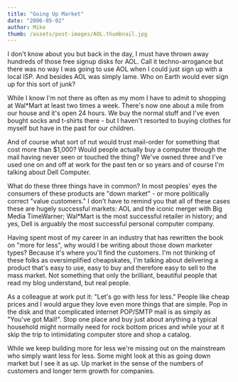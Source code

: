 ```yaml
---
title: "Going Up Market"
date: "2006-05-02"
author: Mike
thumb: /assets/post-images/AOL.thumbnail.jpg
---
```


I don't know about you but back in the day, I must have thrown away hundreds of those free signup disks for AOL. Call it techno-arrogance but there was no way I was going to use AOL when I could just sign up with a local ISP. And besides AOL was simply lame. Who on Earth would ever sign up for this sort of junk?

While I know I'm not there as often as my mom I have to admit to shopping at Wal\*Mart at least two times a week. There's now one about a mile from our house and it's open 24 hours. We buy the normal stuff and I've even bought socks and t-shirts there - but I haven't resorted to buying clothes for myself but have in the past for our children.

And of course what sort of nut would trust mail-order for something that cost more than $1,000? Would people actually buy a computer through the mail having never seen or touched the thing? We've owned three and I've used one on and off at work for the past ten or so years and of course I'm talking about Dell Computer.

What do these three things have in common? In most peoples' eyes the consumers of these products are "down market" - or more politically correct "value customers." I don't have to remind you that all of these cases these are hugely successful markets: AOL and the iconic merger with Big Media TimeWarner; Wal\*Mart is the most successful retailer in history; and yes, Dell is arguably the most successful personal computer company.

Having spent most of my career in an industry that has rewritten the book on "more for less", why would I be writing about those down marketer types? Because it's where you'll find the customers. I'm not thinking of these folks as oversimplified cheapskates, I'm talking about delivering a product that's easy to use, easy to buy and therefore easy to sell to the mass market. Not something that only the brilliant, beautiful people that read my blog understand, but real people.

As a colleague at work put it: "Let's go with less for less." People like cheap prices and I would argue they love even more things that are simple. Pop in the disk and that complicated internet POP/SMTP mail is as simply as "You've got Mail!". Stop one place and buy just about anything a typical household might normally need for rock bottom prices and while your at it skip the trip to intimidating computer store and shop a catalog.

While we keep building more for less we're missing out on the mainstream who simply want less for less. Some might look at this as going down market but I see it as up. Up market in the sense of the numbers of customers and longer term growth for companies.
